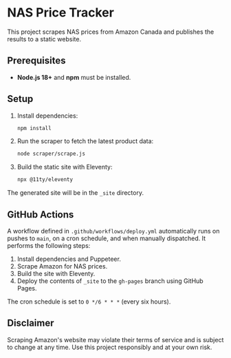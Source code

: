 # NAS Price Tracker

This project scrapes NAS prices from Amazon Canada and publishes the results to a static website.

## Prerequisites

- **Node.js 18+** and **npm** must be installed.

## Setup

1. Install dependencies:
   ```bash
   npm install
   ```
2. Run the scraper to fetch the latest product data:
   ```bash
   node scraper/scrape.js
   ```
3. Build the static site with Eleventy:
   ```bash
   npx @11ty/eleventy
   ```

The generated site will be in the `_site` directory.

## GitHub Actions

A workflow defined in `.github/workflows/deploy.yml` automatically runs on pushes to `main`, on a cron schedule, and when manually dispatched. It performs the following steps:

1. Install dependencies and Puppeteer.
2. Scrape Amazon for NAS prices.
3. Build the site with Eleventy.
4. Deploy the contents of `_site` to the `gh-pages` branch using GitHub Pages.

The cron schedule is set to `0 */6 * * *` (every six hours).

## Disclaimer

Scraping Amazon's website may violate their terms of service and is subject to change at any time. Use this project responsibly and at your own risk.
